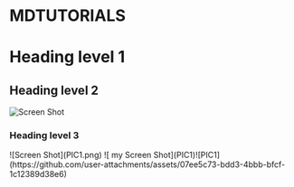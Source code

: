 # MDTUTORIALS
# Heading level 1
## Heading level 2
![Screen Shot](PIC1)
<h3>Heading level 3</h3>
![Screen Shot](PIC1.png)
![ my Screen Shot](PIC1)![PIC1](https://github.com/user-attachments/assets/07ee5c73-bdd3-4bbb-bfcf-1c12389d38e6)
